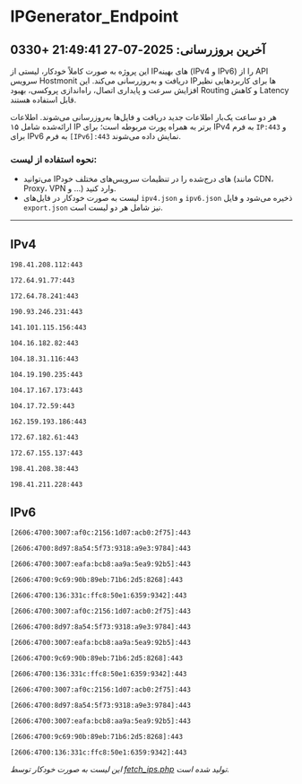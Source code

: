# IPGenerator_Endpoint

## آخرین بروزرسانی: 2025-07-27 21:49:41 +0330

این پروژه به صورت کاملاً خودکار، لیستی از IPهای بهینه (IPv4 و IPv6) را از API سرویس Hostmonit دریافت و به‌روزرسانی می‌کند. این IPها برای کاربردهایی نظیر افزایش سرعت و پایداری اتصال، راه‌اندازی پروکسی، بهبود Routing و کاهش Latency قابل استفاده هستند.

هر دو ساعت یک‌بار اطلاعات جدید دریافت و فایل‌ها به‌روزرسانی می‌شوند. اطلاعات ارائه‌شده شامل ۱۵ IP برتر به همراه پورت مربوطه است؛ برای IPv4 به فرم `IP:443` و برای IPv6 به فرم `[IPv6]:443` نمایش داده می‌شوند.

### نحوه استفاده از لیست:
- می‌توانید IPهای درج‌شده را در تنظیمات سرویس‌های مختلف خود (مانند CDN، Proxy، VPN و ...) وارد کنید.
- لیست به صورت خودکار در فایل‌های `ipv4.json` و `ipv6.json` ذخیره می‌شود و فایل `export.json` نیز شامل هر دو لیست است.

---

## IPv4
```
198.41.208.112:443
```
```
172.64.91.77:443
```
```
172.64.78.241:443
```
```
190.93.246.231:443
```
```
141.101.115.156:443
```
```
104.16.182.82:443
```
```
104.18.31.116:443
```
```
104.19.190.235:443
```
```
104.17.167.173:443
```
```
104.17.72.59:443
```
```
162.159.193.186:443
```
```
172.67.182.61:443
```
```
172.67.155.137:443
```
```
198.41.208.38:443
```
```
198.41.211.228:443
```

## IPv6
```
[2606:4700:3007:af0c:2156:1d07:acb0:2f75]:443
```
```
[2606:4700:8d97:8a54:5f73:9318:a9e3:9784]:443
```
```
[2606:4700:3007:eafa:bcb8:aa9a:5ea9:92b5]:443
```
```
[2606:4700:9c69:90b:89eb:71b6:2d5:8268]:443
```
```
[2606:4700:136:331c:ffc8:50e1:6359:9342]:443
```
```
[2606:4700:3007:af0c:2156:1d07:acb0:2f75]:443
```
```
[2606:4700:8d97:8a54:5f73:9318:a9e3:9784]:443
```
```
[2606:4700:3007:eafa:bcb8:aa9a:5ea9:92b5]:443
```
```
[2606:4700:9c69:90b:89eb:71b6:2d5:8268]:443
```
```
[2606:4700:136:331c:ffc8:50e1:6359:9342]:443
```
```
[2606:4700:3007:af0c:2156:1d07:acb0:2f75]:443
```
```
[2606:4700:8d97:8a54:5f73:9318:a9e3:9784]:443
```
```
[2606:4700:3007:eafa:bcb8:aa9a:5ea9:92b5]:443
```
```
[2606:4700:9c69:90b:89eb:71b6:2d5:8268]:443
```
```
[2606:4700:136:331c:ffc8:50e1:6359:9342]:443
```

*این لیست به صورت خودکار توسط [fetch_ips.php](scripts/fetch_ips.php) تولید شده است.*
